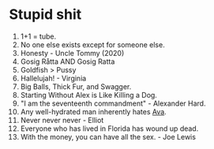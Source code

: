 # Stupid shit
1. 1+1 = tube.
2. No one else exists except for someone else.
3. Honesty - Uncle Tommy (2020)
4. Gosig Råtta AND Gosig Ratta
5. Goldfish > Pussy
6. Hallelujah! - Virginia
7. Big Balls, Thick Fur, and Swagger.
8. Starting Without Alex is Like Killing a Dog.
9. "I am the seventeenth commandment" - Alexander Hard.
10. Any well-hydrated man inherently hates [Ava](https://borderlands.fandom.com/wiki/Ava).
11. Never never never - Elliot
12. Everyone who has lived in Florida has wound up dead.
13. With the money, you can have all the sex. - Joe Lewis  